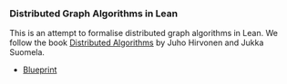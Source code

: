 ### Distributed Graph Algorithms in Lean

This is an attempt to formalise distributed graph algorithms in Lean. We follow the book [Distributed Algorithms](https://jukkasuomela.fi/da2020/) by Juho Hirvonen and Jukka Suomela.

- [Blueprint](https://shreyas4991.github.io/DGAlgorithms/blueprint/)
